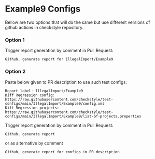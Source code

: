 # Example9 Configs

Bellow are two options that will do the same but use different versions
of github actions in checkstyle repository.


### Option 1
Trigger report generation by comment in Pull Request:
```
Github, generate report for IllegalImport/Example9
```

### Option 2

Paste below given to PR description to use such test configs:
```
Report label: IllegalImport/Example9
Diff Regression config: https://raw.githubusercontent.com/checkstyle/test-configs/main/IllegalImport/Example9/config.xml
Diff Regression projects: https://raw.githubusercontent.com/checkstyle/test-configs/main/IllegalImport/Example9/list-of-projects.properties
```

Trigger report generation by comment in Pull Request:
```
Github, generate report
```
or as alternative by comment
```
Github, generate report for configs in PR description
```

